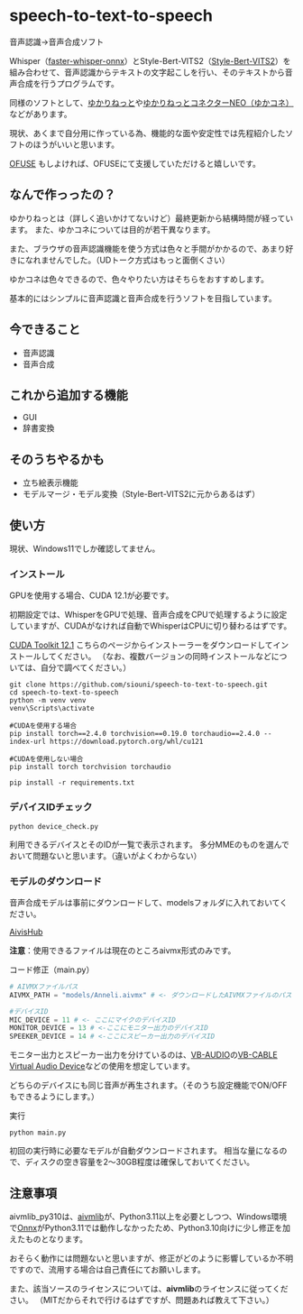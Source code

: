 # speech-to-text-to-speech
 音声認識->音声合成ソフト

 Whisper（[faster-whisper-onnx](https://github.com/benniekiss/faster-whisper-onnx)）とStyle-Bert-VITS2（[Style-Bert-VITS2](https://github.com/tsukumijima/Style-Bert-VITS2)）を組み合わせて、音声認識からテキストの文字起こしを行い、そのテキストから音声合成を行うプログラムです。

 同様のソフトとして、[ゆかりねっと](http://www.okayulu.moe/)や[ゆかりねっとコネクターNEO（ゆかコネ）](https://nmori.github.io/yncneo-Docs/)などがあります。
 
 現状、あくまで自分用に作っている為、機能的な面や安定性では先程紹介したソフトのほうがいいと思います。

 [OFUSE](https://ofuse.me/siouni) もしよければ、OFUSEにて支援していただけると嬉しいです。

## なんで作っったの？

ゆかりねっとは（詳しく追いかけてないけど）最終更新から結構時間が経っています。
また、ゆかコネについては目的が若干異なります。

また、ブラウザの音声認識機能を使う方式は色々と手間がかかるので、あまり好きになれませんでした。（UDトーク方式はもっと面倒くさい）

ゆかコネは色々できるので、色々やりたい方はそちらをおすすめします。

基本的にはシンプルに音声認識と音声合成を行うソフトを目指しています。

## 今できること
- 音声認識
- 音声合成

## これから追加する機能
- GUI
- 辞書変換

## そのうちやるかも
- 立ち絵表示機能
- モデルマージ・モデル変換（Style-Bert-VITS2に元からあるはず）

## 使い方
現状、Windows11でしか確認してません。
### インストール
GPUを使用する場合、CUDA 12.1が必要です。

初期設定では、WhisperをGPUで処理、音声合成をCPUで処理するように設定していますが、CUDAがなければ自動でWhisperはCPUに切り替わるはずです。

[CUDA Toolkit 12.1](https://developer.nvidia.com/cuda-12-1-1-download-archive) こちらのページからインストーラーをダウンロードしてインストールしてください。
（なお、複数バージョンの同時インストールなどについては、自分で調べてください。）

```cli
git clone https://github.com/siouni/speech-to-text-to-speech.git
cd speech-to-text-to-speech
python -m venv venv
venv\Scripts\activate

#CUDAを使用する場合
pip install torch==2.4.0 torchvision==0.19.0 torchaudio==2.4.0 --index-url https://download.pytorch.org/whl/cu121

#CUDAを使用しない場合
pip install torch torchvision torchaudio

pip install -r requirements.txt
```
### デバイスIDチェック
```cli
python device_check.py
```
利用できるデバイスとそのIDが一覧で表示されます。
多分MMEのものを選んでおいて問題ないと思います。（違いがよくわからない）

### モデルのダウンロード
音声合成モデルは事前にダウンロードして、modelsフォルダに入れておいてください。

[AivisHub](https://hub.aivis-project.com/)

**注意**：使用できるファイルは現在のところaivmx形式のみです。

コード修正（main.py）
```python
# AIVMXファイルパス
AIVMX_PATH = "models/Anneli.aivmx" # <- ダウンロードしたAIVMXファイルのパス

#デバイスID
MIC_DEVICE = 11 # <- ここにマイクのデバイスID
MONITOR_DEVICE = 13 # <-ここにモニター出力のデバイスID
SPEEKER_DEVICE = 14 # <-ここにスピーカー出力のデバイスID
```
モニター出力とスピーカー出力を分けているのは、[VB-AUDIO](https://vb-audio.com/)の[VB-CABLE Virtual Audio Device](https://vb-audio.com/Cable/index.htm)などの使用を想定しています。

どちらのデバイスにも同じ音声が再生されます。（そのうち設定機能でON/OFFもできるようにします。）

実行
```cli
python main.py
```
初回の実行時に必要なモデルが自動ダウンロードされます。
相当な量になるので、ディスクの空き容量を2～30GB程度は確保しておいてください。

## 注意事項

aivmlib_py310は、[aivmlib](https://github.com/Aivis-Project/aivmlib)が、Python3.11以上を必要としつつ、Windows環境で[Onnx](https://github.com/onnx/onnx)がPython3.11では動作しなかったため、Python3.10向けに少し修正を加えたものとなります。

おそらく動作には問題ないと思いますが、修正がどのように影響しているか不明ですので、流用する場合は自己責任にてお願いします。

また、該当ソースのライセンスについては、**aivmlib**のライセンスに従ってください。
（MITだからそれで行けるはずですが、問題あれば教えて下さい。）
